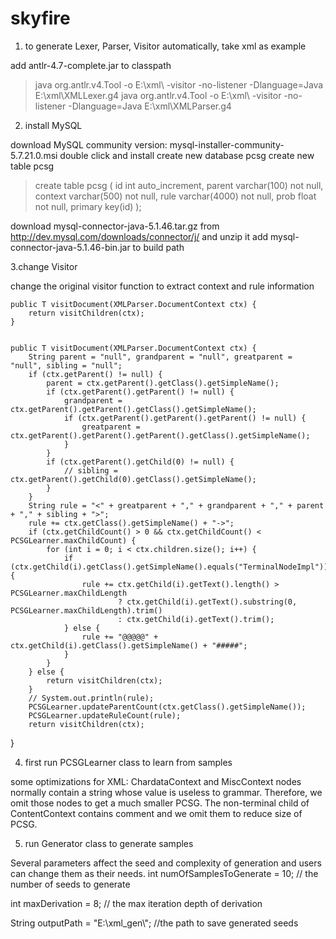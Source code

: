 # skyfire

1. to generate Lexer, Parser, Visitor automatically, take xml as example

add antlr-4.7-complete.jar to classpath
>java org.antlr.v4.Tool -o E:\xml\ -visitor -no-listener -Dlanguage=Java E:\xml\XMLLexer.g4
>java org.antlr.v4.Tool -o E:\xml\ -visitor -no-listener -Dlanguage=Java E:\xml\XMLParser.g4

2. install MySQL

download MySQL community version: mysql-installer-community-5.7.21.0.msi
double click and install
create new database pcsg
create new table pcsg

>create table pcsg (
id int auto_increment,
parent varchar(100) not null,
context varchar(500) not null,
rule varchar(4000) not null,
prob float not null,
primary key(id)
);

download mysql-connector-java-5.1.46.tar.gz from http://dev.mysql.com/downloads/connector/j/ and unzip it
add mysql-connector-java-5.1.46-bin.jar to build path

3.change Visitor

change the original visitor function to extract context and rule information

	public T visitDocument(XMLParser.DocumentContext ctx) {
		return visitChildren(ctx);
	}


	public T visitDocument(XMLParser.DocumentContext ctx) {
		String parent = "null", grandparent = "null", greatparent = "null", sibling = "null";
		if (ctx.getParent() != null) {
			parent = ctx.getParent().getClass().getSimpleName();
			if (ctx.getParent().getParent() != null) {
				grandparent = ctx.getParent().getParent().getClass().getSimpleName();
				if (ctx.getParent().getParent().getParent() != null) {
					greatparent = ctx.getParent().getParent().getParent().getClass().getSimpleName();
				}
			}
			if (ctx.getParent().getChild(0) != null) {
				// sibling = ctx.getParent().getChild(0).getClass().getSimpleName();
			}
		}
		String rule = "<" + greatparent + "," + grandparent + "," + parent + "," + sibling + ">";
		rule += ctx.getClass().getSimpleName() + "->";
		if (ctx.getChildCount() > 0 && ctx.getChildCount() < PCSGLearner.maxChildCount) {
			for (int i = 0; i < ctx.children.size(); i++) {
				if (ctx.getChild(i).getClass().getSimpleName().equals("TerminalNodeImpl")) {
					rule += ctx.getChild(i).getText().length() > PCSGLearner.maxChildLength
							? ctx.getChild(i).getText().substring(0, PCSGLearner.maxChildLength).trim()
							: ctx.getChild(i).getText().trim();
				} else {
					rule += "@@@@@" + ctx.getChild(i).getClass().getSimpleName() + "#####";
				}
			}
		} else {
			return visitChildren(ctx);
		}
		// System.out.println(rule);
		PCSGLearner.updateParentCount(ctx.getClass().getSimpleName());
		PCSGLearner.updateRuleCount(rule);
		return visitChildren(ctx);
}
	
4. first run PCSGLearner class to learn from samples

some optimizations for XML:
ChardataContext and MiscContext nodes normally contain a string whose value is useless to grammar. Therefore, we omit those nodes to get a much smaller PCSG.
The non-terminal child of ContentContext contains comment and we omit them to reduce size of PCSG.

5. run Generator class to generate samples

Several parameters affect the seed and complexity of generation and users can change them as their needs.
int numOfSamplesToGenerate = 10; 		// the number of seeds to generate

int maxDerivation = 8;           		// the max iteration depth of derivation

String outputPath = "E:\\xml_gen\\";	//the path to save generated seeds
 
 
 
 